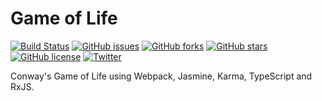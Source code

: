 # Game of Life
[![Build Status](https://travis-ci.org/jdiemke/game-of-life.svg?branch=master)](https://travis-ci.org/jdiemke/game-of-life)
[![GitHub issues](https://img.shields.io/github/issues/jdiemke/game-of-life.svg)](https://github.com/jdiemke/game-of-life/issues)
[![GitHub forks](https://img.shields.io/github/forks/jdiemke/game-of-life.svg)](https://github.com/jdiemke/game-of-life/network)
[![GitHub stars](https://img.shields.io/github/stars/jdiemke/game-of-life.svg)](https://github.com/jdiemke/game-of-life/stargazers)
[![GitHub license](https://img.shields.io/github/license/jdiemke/game-of-life.svg)](https://github.com/jdiemke/game-of-life/blob/master/LICENSE)
[![Twitter](https://img.shields.io/twitter/url/https/github.com/jdiemke/game-of-life.svg?style=social)](https://twitter.com/intent/tweet?text=Wow:&url=https%3A%2F%2Fgithub.com%2Fjdiemke%2Fgame-of-life)

Conway's Game of Life using Webpack, Jasmine, Karma, TypeScript and RxJS.
